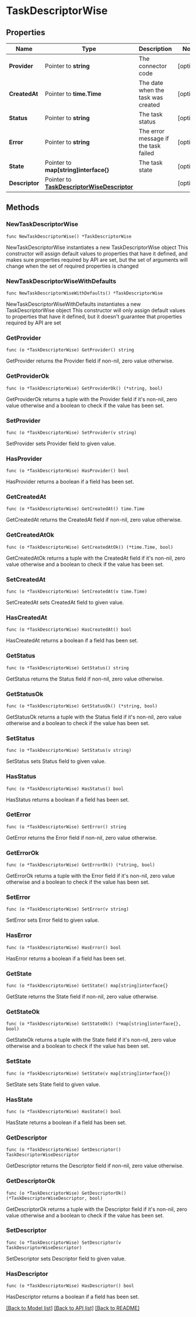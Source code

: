 # TaskDescriptorWise

## Properties

Name | Type | Description | Notes
------------ | ------------- | ------------- | -------------
**Provider** | Pointer to **string** | The connector code | [optional] 
**CreatedAt** | Pointer to **time.Time** | The date when the task was created | [optional] 
**Status** | Pointer to **string** | The task status | [optional] 
**Error** | Pointer to **string** | The error message if the task failed | [optional] 
**State** | Pointer to **map[string]interface{}** | The task state | [optional] 
**Descriptor** | Pointer to [**TaskDescriptorWiseDescriptor**](TaskDescriptorWiseDescriptor.md) |  | [optional] 

## Methods

### NewTaskDescriptorWise

`func NewTaskDescriptorWise() *TaskDescriptorWise`

NewTaskDescriptorWise instantiates a new TaskDescriptorWise object
This constructor will assign default values to properties that have it defined,
and makes sure properties required by API are set, but the set of arguments
will change when the set of required properties is changed

### NewTaskDescriptorWiseWithDefaults

`func NewTaskDescriptorWiseWithDefaults() *TaskDescriptorWise`

NewTaskDescriptorWiseWithDefaults instantiates a new TaskDescriptorWise object
This constructor will only assign default values to properties that have it defined,
but it doesn't guarantee that properties required by API are set

### GetProvider

`func (o *TaskDescriptorWise) GetProvider() string`

GetProvider returns the Provider field if non-nil, zero value otherwise.

### GetProviderOk

`func (o *TaskDescriptorWise) GetProviderOk() (*string, bool)`

GetProviderOk returns a tuple with the Provider field if it's non-nil, zero value otherwise
and a boolean to check if the value has been set.

### SetProvider

`func (o *TaskDescriptorWise) SetProvider(v string)`

SetProvider sets Provider field to given value.

### HasProvider

`func (o *TaskDescriptorWise) HasProvider() bool`

HasProvider returns a boolean if a field has been set.

### GetCreatedAt

`func (o *TaskDescriptorWise) GetCreatedAt() time.Time`

GetCreatedAt returns the CreatedAt field if non-nil, zero value otherwise.

### GetCreatedAtOk

`func (o *TaskDescriptorWise) GetCreatedAtOk() (*time.Time, bool)`

GetCreatedAtOk returns a tuple with the CreatedAt field if it's non-nil, zero value otherwise
and a boolean to check if the value has been set.

### SetCreatedAt

`func (o *TaskDescriptorWise) SetCreatedAt(v time.Time)`

SetCreatedAt sets CreatedAt field to given value.

### HasCreatedAt

`func (o *TaskDescriptorWise) HasCreatedAt() bool`

HasCreatedAt returns a boolean if a field has been set.

### GetStatus

`func (o *TaskDescriptorWise) GetStatus() string`

GetStatus returns the Status field if non-nil, zero value otherwise.

### GetStatusOk

`func (o *TaskDescriptorWise) GetStatusOk() (*string, bool)`

GetStatusOk returns a tuple with the Status field if it's non-nil, zero value otherwise
and a boolean to check if the value has been set.

### SetStatus

`func (o *TaskDescriptorWise) SetStatus(v string)`

SetStatus sets Status field to given value.

### HasStatus

`func (o *TaskDescriptorWise) HasStatus() bool`

HasStatus returns a boolean if a field has been set.

### GetError

`func (o *TaskDescriptorWise) GetError() string`

GetError returns the Error field if non-nil, zero value otherwise.

### GetErrorOk

`func (o *TaskDescriptorWise) GetErrorOk() (*string, bool)`

GetErrorOk returns a tuple with the Error field if it's non-nil, zero value otherwise
and a boolean to check if the value has been set.

### SetError

`func (o *TaskDescriptorWise) SetError(v string)`

SetError sets Error field to given value.

### HasError

`func (o *TaskDescriptorWise) HasError() bool`

HasError returns a boolean if a field has been set.

### GetState

`func (o *TaskDescriptorWise) GetState() map[string]interface{}`

GetState returns the State field if non-nil, zero value otherwise.

### GetStateOk

`func (o *TaskDescriptorWise) GetStateOk() (*map[string]interface{}, bool)`

GetStateOk returns a tuple with the State field if it's non-nil, zero value otherwise
and a boolean to check if the value has been set.

### SetState

`func (o *TaskDescriptorWise) SetState(v map[string]interface{})`

SetState sets State field to given value.

### HasState

`func (o *TaskDescriptorWise) HasState() bool`

HasState returns a boolean if a field has been set.

### GetDescriptor

`func (o *TaskDescriptorWise) GetDescriptor() TaskDescriptorWiseDescriptor`

GetDescriptor returns the Descriptor field if non-nil, zero value otherwise.

### GetDescriptorOk

`func (o *TaskDescriptorWise) GetDescriptorOk() (*TaskDescriptorWiseDescriptor, bool)`

GetDescriptorOk returns a tuple with the Descriptor field if it's non-nil, zero value otherwise
and a boolean to check if the value has been set.

### SetDescriptor

`func (o *TaskDescriptorWise) SetDescriptor(v TaskDescriptorWiseDescriptor)`

SetDescriptor sets Descriptor field to given value.

### HasDescriptor

`func (o *TaskDescriptorWise) HasDescriptor() bool`

HasDescriptor returns a boolean if a field has been set.


[[Back to Model list]](../README.md#documentation-for-models) [[Back to API list]](../README.md#documentation-for-api-endpoints) [[Back to README]](../README.md)


